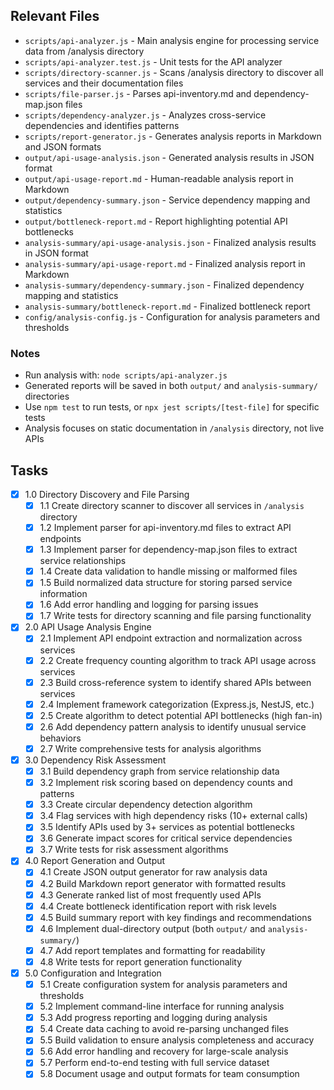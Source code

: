 ## Relevant Files

- `scripts/api-analyzer.js` - Main analysis engine for processing service data from /analysis directory
- `scripts/api-analyzer.test.js` - Unit tests for the API analyzer
- `scripts/directory-scanner.js` - Scans /analysis directory to discover all services and their documentation files
- `scripts/file-parser.js` - Parses api-inventory.md and dependency-map.json files
- `scripts/dependency-analyzer.js` - Analyzes cross-service dependencies and identifies patterns
- `scripts/report-generator.js` - Generates analysis reports in Markdown and JSON formats
- `output/api-usage-analysis.json` - Generated analysis results in JSON format
- `output/api-usage-report.md` - Human-readable analysis report in Markdown
- `output/dependency-summary.json` - Service dependency mapping and statistics
- `output/bottleneck-report.md` - Report highlighting potential API bottlenecks
- `analysis-summary/api-usage-analysis.json` - Finalized analysis results in JSON format
- `analysis-summary/api-usage-report.md` - Finalized analysis report in Markdown
- `analysis-summary/dependency-summary.json` - Finalized dependency mapping and statistics
- `analysis-summary/bottleneck-report.md` - Finalized bottleneck report
- `config/analysis-config.js` - Configuration for analysis parameters and thresholds

### Notes

- Run analysis with: `node scripts/api-analyzer.js`
- Generated reports will be saved in both `output/` and `analysis-summary/` directories
- Use `npm test` to run tests, or `npx jest scripts/[test-file]` for specific tests
- Analysis focuses on static documentation in `/analysis` directory, not live APIs

## Tasks

- [x] 1.0 Directory Discovery and File Parsing
  - [x] 1.1 Create directory scanner to discover all services in `/analysis` directory
  - [x] 1.2 Implement parser for api-inventory.md files to extract API endpoints
  - [x] 1.3 Implement parser for dependency-map.json files to extract service relationships  
  - [x] 1.4 Create data validation to handle missing or malformed files
  - [x] 1.5 Build normalized data structure for storing parsed service information
  - [x] 1.6 Add error handling and logging for parsing issues
  - [x] 1.7 Write tests for directory scanning and file parsing functionality

- [x] 2.0 API Usage Analysis Engine
  - [x] 2.1 Implement API endpoint extraction and normalization across services
  - [x] 2.2 Create frequency counting algorithm to track API usage across services
  - [x] 2.3 Build cross-reference system to identify shared APIs between services
  - [x] 2.4 Implement framework categorization (Express.js, NestJS, etc.)
  - [x] 2.5 Create algorithm to detect potential API bottlenecks (high fan-in)
  - [x] 2.6 Add dependency pattern analysis to identify unusual service behaviors
  - [x] 2.7 Write comprehensive tests for analysis algorithms

- [x] 3.0 Dependency Risk Assessment
  - [x] 3.1 Build dependency graph from service relationship data
  - [x] 3.2 Implement risk scoring based on dependency counts and patterns
  - [x] 3.3 Create circular dependency detection algorithm
  - [x] 3.4 Flag services with high dependency risks (10+ external calls)
  - [x] 3.5 Identify APIs used by 3+ services as potential bottlenecks
  - [x] 3.6 Generate impact scores for critical service dependencies
  - [x] 3.7 Write tests for risk assessment algorithms

- [x] 4.0 Report Generation and Output
  - [x] 4.1 Create JSON output generator for raw analysis data
  - [x] 4.2 Build Markdown report generator with formatted results
  - [x] 4.3 Generate ranked list of most frequently used APIs
  - [x] 4.4 Create bottleneck identification report with risk levels
  - [x] 4.5 Build summary report with key findings and recommendations
  - [x] 4.6 Implement dual-directory output (both `output/` and `analysis-summary/`)
  - [x] 4.7 Add report templates and formatting for readability
  - [x] 4.8 Write tests for report generation functionality

- [x] 5.0 Configuration and Integration
  - [x] 5.1 Create configuration system for analysis parameters and thresholds
  - [x] 5.2 Implement command-line interface for running analysis
  - [x] 5.3 Add progress reporting and logging during analysis
  - [x] 5.4 Create data caching to avoid re-parsing unchanged files
  - [x] 5.5 Build validation to ensure analysis completeness and accuracy
  - [x] 5.6 Add error handling and recovery for large-scale analysis
  - [x] 5.7 Perform end-to-end testing with full service dataset
  - [x] 5.8 Document usage and output formats for team consumption 